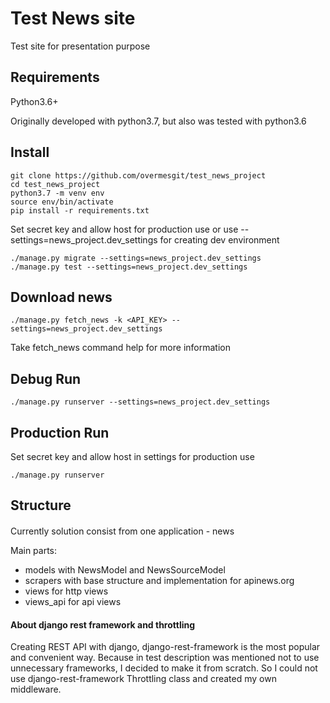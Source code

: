 # Test News site

Test site for presentation purpose

## Requirements
Python3.6+

Originally developed with python3.7, but also was tested with python3.6

## Install
```
git clone https://github.com/overmesgit/test_news_project
cd test_news_project
python3.7 -m venv env
source env/bin/activate
pip install -r requirements.txt
```
Set secret key and allow host for production use or 
use --settings=news_project.dev_settings for creating dev environment
```
./manage.py migrate --settings=news_project.dev_settings
./manage.py test --settings=news_project.dev_settings
```
## Download news
```
./manage.py fetch_news -k <API_KEY> --settings=news_project.dev_settings
```
Take fetch_news command help for more information

## Debug Run
```
./manage.py runserver --settings=news_project.dev_settings
```

## Production Run
Set secret key and allow host in settings for production use
```
./manage.py runserver
```

## Structure
####
Currently solution consist from one application - news

Main parts:

- models with NewsModel and NewsSourceModel
- scrapers with base structure and implementation for apinews.org
- views for http views
- views_api for api views

#### About django rest framework and throttling
Creating REST API with django, django-rest-framework is the most popular and convenient way.
Because in test description was mentioned not to use unnecessary frameworks, 
I decided to make it from scratch. So I could not use django-rest-framework Throttling class and 
created my own middleware.
